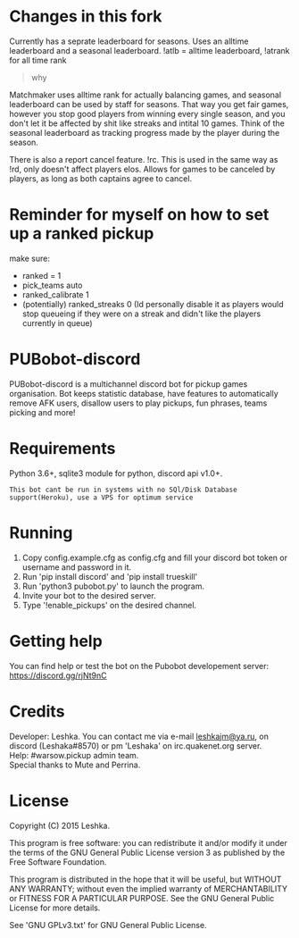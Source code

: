 # Changes in this fork

Currently has a seprate leaderboard for seasons. Uses an alltime leaderboard and a seasonal leaderboard. !atlb = alltime leaderboard, !atrank for all time rank

> why

Matchmaker uses alltime rank for actually balancing games, and seasonal leaderboard can be used by staff for seasons. That way you get fair games, however you stop good players from winning every single season, and you don't let it be affected by shit like streaks and intital 10 games. Think of the seasonal leaderboard as tracking progress made by the player during the season.

There is also a report cancel feature. !rc. This is used in the same way as !rd, only doesn't affect players elos. Allows for games to be canceled by players, as long as both captains agree to cancel.

# Reminder for myself on how to set up a ranked pickup

make sure:
 - ranked = 1
 - pick_teams auto
 - ranked_calibrate 1
 - (potentially) ranked_streaks 0 (Id personally disable it as players would stop queueing if they were on a streak and didn't like the players currently in queue)

# PUBobot-discord
PUBobot-discord is a multichannel discord bot for pickup games organisation.
Bot keeps statistic database, have features to automatically remove AFK users, disallow users to play pickups, fun phrases, teams picking and more!

# Requirements
Python 3.6+, sqlite3 module for python, discord api v1.0+.

```NOTE : 
This bot cant be run in systems with no SQl/Disk Database support(Heroku), use a VPS for optimum service
```

# Running
1. Copy config.example.cfg as config.cfg and fill your discord bot token or username and password in it.
2. Run 'pip install discord' and 'pip install trueskill'
2. Run 'python3 pubobot.py' to launch the program.
3. Invite your bot to the desired server.
4. Type '!enable_pickups' on the desired channel.

# Getting help
You can find help or test the bot on the Pubobot developement server: https://discord.gg/rjNt9nC

# Credits
Developer: Leshka. You can contact me via e-mail leshkajm@ya.ru, on discord (Leshaka#8570) or pm 'Leshaka' on irc.quakenet.org server.   
Help: #warsow.pickup admin team.   
Special thanks to Mute and Perrina.

# License
Copyright (C) 2015 Leshka.

This program is free software: you can redistribute it and/or modify
it under the terms of the GNU General Public License version 3 as published by
the Free Software Foundation.

This program is distributed in the hope that it will be useful,
but WITHOUT ANY WARRANTY; without even the implied warranty of
MERCHANTABILITY or FITNESS FOR A PARTICULAR PURPOSE.  See the
GNU General Public License for more details.

See 'GNU GPLv3.txt' for GNU General Public License.
